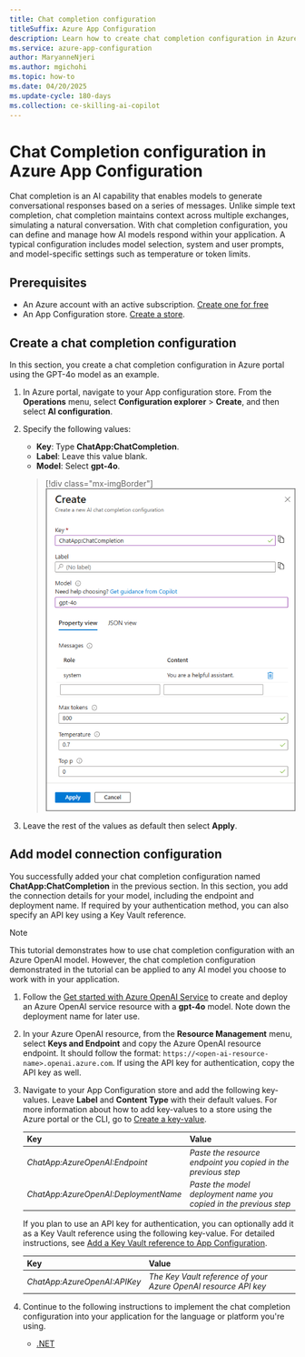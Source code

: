 ```yaml
---
title: Chat completion configuration
titleSuffix: Azure App Configuration
description: Learn how to create chat completion configuration in Azure App Configuration.
ms.service: azure-app-configuration
author: MaryanneNjeri
ms.author: mgichohi
ms.topic: how-to
ms.date: 04/20/2025
ms.update-cycle: 180-days
ms.collection: ce-skilling-ai-copilot
---
```


# Chat Completion configuration in Azure App Configuration

Chat completion is an AI capability that enables models to generate conversational responses based on a series of messages. Unlike simple text completion, chat completion maintains context across multiple exchanges, simulating a natural conversation. With chat completion configuration, you can define and manage how AI models respond within your application. A typical configuration includes model selection, system and user prompts, and model-specific settings such as temperature or token limits.

## Prerequisites
- An Azure account with an active subscription. [Create one for free](https://azure.microsoft.com/free)
- An App Configuration store. [Create a store](./quickstart-azure-app-configuration-create.md#create-an-app-configuration-store).

## Create a chat completion configuration

In this section, you create a chat completion configuration in Azure portal using the GPT-4o model as an example.

 1. In Azure portal, navigate to your App configuration store. From the **Operations** menu, select **Configuration explorer** > **Create**, and then select **AI configuration**.

 1. Specify the following values:
    - **Key**: Type **ChatApp:ChatCompletion**.
    - **Label**: Leave this value blank.
    - **Model**: Select **gpt-4o**.
    
    > [!div class="mx-imgBorder"]
    > ![Screenshot shows the create new AI configuration form.](./media/create-ai-chat-completion-config.png)
    
1. Leave the rest of the values as default then select **Apply**.

## Add model connection configuration

You successfully added your chat completion configuration named **ChatApp:ChatCompletion** in the previous section. In this section, you add the connection details for your model, including the endpoint and deployment name. If required by your authentication method, you can also specify an API key using a Key Vault reference.

> [!NOTE]
> This tutorial demonstrates how to use chat completion configuration with an Azure OpenAI model. However, the chat completion configuration demonstrated in the tutorial can be applied to any AI model you choose to work with in your application.
>

1. Follow the [Get started with Azure OpenAI Service](/azure/ai-services/openai/overview#get-started-with-azure-openai-service) to create and deploy an Azure OpenAI service resource with a **gpt-4o** model. Note down the deployment name for later use.

1. In your Azure OpenAI resource, from the **Resource Management** menu, select **Keys and Endpoint** and copy the Azure OpenAI resource endpoint. It should follow the format: `https://<open-ai-resource-name>.openai.azure.com`. If using the API key for authentication, copy the API key as well.

1. Navigate to your App Configuration store and add the following key-values. Leave **Label** and **Content Type** with their default values. For more information about how to add key-values to a store using the Azure portal or the CLI, go to [Create a key-value](./quickstart-azure-app-configuration-create.md#create-a-key-value).

    | **Key**                                 | **Value**                                                             |
    |-----------------------------------------|-----------------------------------------------------------------------|
    |  _ChatApp:AzureOpenAI:Endpoint_         | _Paste the resource endpoint you copied in the previous step_         |
    |  _ChatApp:AzureOpenAI:DeploymentName_   | _Paste the model deployment name you copied in the previous step_     |
 
    If you plan to use an API key for authentication, you can optionally add it as a Key Vault reference using the following key-value. For detailed instructions, see [Add a Key Vault reference to App Configuration](./use-key-vault-references-dotnet-core.md#add-a-key-vault-reference-to-app-configuration).

    | **Key**                          | **Value**                                                      |
    |----------------------------------|----------------------------------------------------------------|
    |  _ChatApp:AzureOpenAI:APIKey_  | _The Key Vault reference of your Azure OpenAI resource API key_  |

1. Continue to the following instructions to implement the chat completion configuration into your application for the language or platform you're using.

    - [.NET](./quickstart-chat-completion-dotnet.md)
